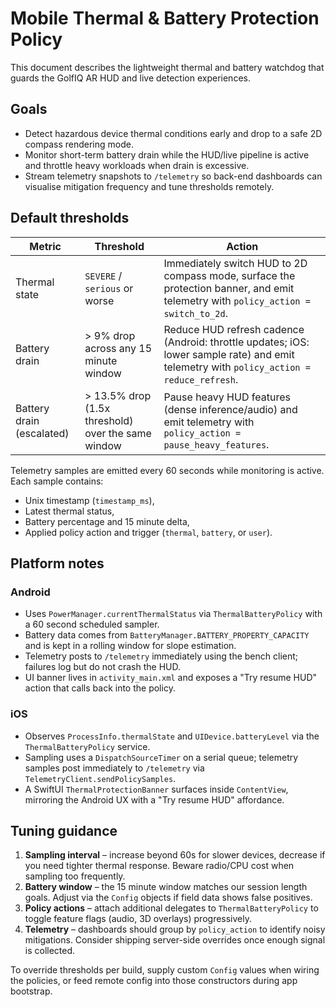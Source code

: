 # Mobile Thermal & Battery Protection Policy

This document describes the lightweight thermal and battery watchdog that guards the GolfIQ AR HUD and live detection experiences.

## Goals

* Detect hazardous device thermal conditions early and drop to a safe 2D compass rendering mode.
* Monitor short-term battery drain while the HUD/live pipeline is active and throttle heavy workloads when drain is excessive.
* Stream telemetry snapshots to `/telemetry` so back-end dashboards can visualise mitigation frequency and tune thresholds remotely.

## Default thresholds

| Metric | Threshold | Action |
| --- | --- | --- |
| Thermal state | `SEVERE` / `serious` or worse | Immediately switch HUD to 2D compass mode, surface the protection banner, and emit telemetry with `policy_action = switch_to_2d`. |
| Battery drain | > 9% drop across any 15 minute window | Reduce HUD refresh cadence (Android: throttle updates; iOS: lower sample rate) and emit telemetry with `policy_action = reduce_refresh`. |
| Battery drain (escalated) | > 13.5% drop (1.5x threshold) over the same window | Pause heavy HUD features (dense inference/audio) and emit telemetry with `policy_action = pause_heavy_features`. |

Telemetry samples are emitted every 60 seconds while monitoring is active. Each sample contains:

* Unix timestamp (`timestamp_ms`),
* Latest thermal status,
* Battery percentage and 15 minute delta,
* Applied policy action and trigger (`thermal`, `battery`, or `user`).

## Platform notes

### Android

* Uses `PowerManager.currentThermalStatus` via `ThermalBatteryPolicy` with a 60 second scheduled sampler.
* Battery data comes from `BatteryManager.BATTERY_PROPERTY_CAPACITY` and is kept in a rolling window for slope estimation.
* Telemetry posts to `/telemetry` immediately using the bench client; failures log but do not crash the HUD.
* UI banner lives in `activity_main.xml` and exposes a "Try resume HUD" action that calls back into the policy.

### iOS

* Observes `ProcessInfo.thermalState` and `UIDevice.batteryLevel` via the `ThermalBatteryPolicy` service.
* Sampling uses a `DispatchSourceTimer` on a serial queue; telemetry samples post immediately to `/telemetry` via `TelemetryClient.sendPolicySamples`.
* A SwiftUI `ThermalProtectionBanner` surfaces inside `ContentView`, mirroring the Android UX with a "Try resume HUD" affordance.

## Tuning guidance

1. **Sampling interval** – increase beyond 60s for slower devices, decrease if you need tighter thermal response. Beware radio/CPU cost when sampling too frequently.
2. **Battery window** – the 15 minute window matches our session length goals. Adjust via the `Config` objects if field data shows false positives.
3. **Policy actions** – attach additional delegates to `ThermalBatteryPolicy` to toggle feature flags (audio, 3D overlays) progressively.
4. **Telemetry** – dashboards should group by `policy_action` to identify noisy mitigations. Consider shipping server-side overrides once enough signal is collected.

To override thresholds per build, supply custom `Config` values when wiring the policies, or feed remote config into those constructors during app bootstrap.

